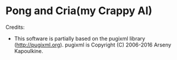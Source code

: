 # Pong and Cria(my Crappy AI)

Credits:
- This software is partially based on the pugixml library (http://pugixml.org).
  pugixml is Copyright (C) 2006-2016 Arseny Kapoulkine.
